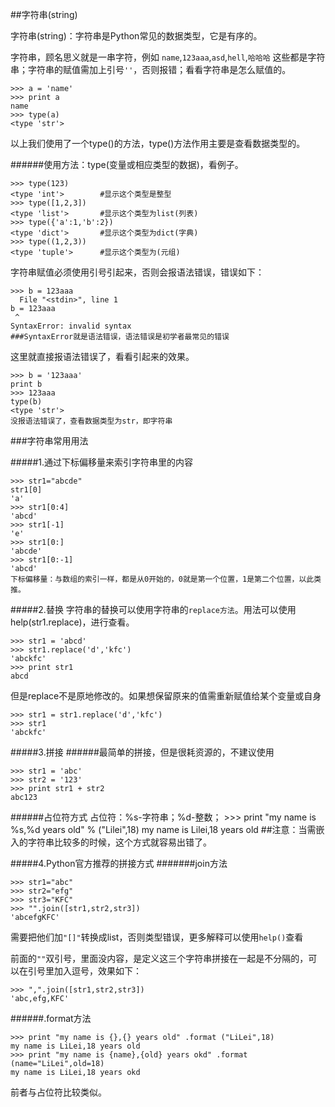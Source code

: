 ##字符串(string)

字符串(string)：字符串是Python常见的数据类型，它是有序的。

字符串，顾名思义就是一串字符，例如 `name`,`123aaa`,`asd`,`hell`,`哈哈哈` 这些都是字符串；字符串的赋值需加上引号`''`，否则报错；看看字符串是怎么赋值的。

    >>> a = 'name'
    >>> print a
    name
    >>> type(a)
    <type 'str'>

以上我们使用了一个type()的方法，type()方法作用主要是查看数据类型的。

######使用方法：type(变量或相应类型的数据)，看例子。

    >>> type(123)
    <type 'int'>		#显示这个类型是整型
    >>> type([1,2,3])
    <type 'list'>		#显示这个类型为list(列表)
    >>> type({'a':1,'b':2})
    <type 'dict'>		#显示这个类型为dict(字典)
    >>> type((1,2,3))
    <type 'tuple'>		#显示这个类型为(元组)

字符串赋值必须使用引号引起来，否则会报语法错误，错误如下：

    >>> b = 123aaa
      File "<stdin>", line 1
    b = 123aaa
     ^
    SyntaxError: invalid syntax
	###SyntaxError就是语法错误，语法错误是初学者最常见的错误

这里就直接报语法错误了，看看引起来的效果。

    >>> b = '123aaa'
    print b
    >>> 123aaa
    type(b)
    <type 'str'>
	没报语法错误了，查看数据类型为str，即字符串

###字符串常用用法

#####1.通过下标偏移量来索引字符串里的内容

    >>> str1="abcde"
    str1[0]
    'a'
    >>> str1[0:4]
    'abcd'
    >>> str1[-1]
    'e'
    >>> str1[0:]
    'abcde'
    >>> str1[0:-1]
    'abcd'
	下标偏移量：与数组的索引一样，都是从0开始的，0就是第一个位置，1是第二个位置，以此类推。

#####2.替换
字符串的替换可以使用字符串的`replace方法`。用法可以使用 help(str1.replace)，进行查看。


    >>> str1 = 'abcd'
	>>> str1.replace('d','kfc')
	'abckfc'
	>>> print str1
	abcd

但是replace不是原地修改的。如果想保留原来的值需重新赋值给某个变量或自身

    >>> str1 = str1.replace('d','kfc')
	>>> str1
	'abckfc'

#####3.拼接
######最简单的拼接，但是很耗资源的，不建议使用

    >>> str1 = 'abc'
	>>> str2 = '123'
	>>> print str1 + str2
	abc123

######占位符方式
    占位符：%s-字符串；%d-整数；
    >>> print "my name is %s,%d years old" % ("Lilei",18)
    my name is Lilei,18 years old
	##注意：当需嵌入的字符串比较多的时候，这个方式就容易出错了。

#####4.Python官方推荐的拼接方式
#######join方法

    >>> str1="abc"
	>>> str2="efg"
	>>> str3="KFC"
	>>> "".join([str1,str2,str3])
	'abcefgKFC'

需要把他们加`"[]"`转换成list，否则类型错误，更多解释可以使用`help()`查看

前面的`""`双引号，里面没内容，是定义这三个字符串拼接在一起是不分隔的，可以在引号里加入逗号，效果如下：

    >>> ",".join([str1,str2,str3])
    'abc,efg,KFC'

######.format方法


    >>> print "my name is {},{} years old" .format ("LiLei",18)
	my name is LiLei,18 years old
	>>> print "my name is {name},{old} years okd" .format (name="LiLei",old=18)
	my name is LiLei,18 years okd

前者与占位符比较类似。
